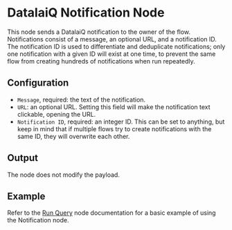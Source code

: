 # DatalaiQ Notification Node

This node sends a DatalaiQ notification to the owner of the flow. Notifications consist of a message, an optional URL, and a notification ID. The notification ID is used to differentiate and deduplicate notifications; only one notification with a given ID will exist at one time, to prevent the same flow from creating hundreds of notifications when run repeatedly.

## Configuration

* `Message`, required: the text of the notification.
* `URL`: an optional URL. Setting this field will make the notification text clickable, opening the URL.
* `Notification ID`, required: an integer ID. This can be set to anything, but keep in mind that if multiple flows try to create notifications with the same ID, they will overwrite each other.

## Output

The node does not modify the payload.

## Example

Refer to the [Run Query](runquery) node documentation for a basic example of using the Notification node.

